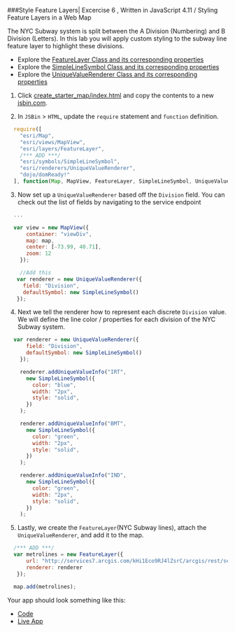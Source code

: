 ###Style Feature Layers| Excercise 6 , Written in JavaScript 4.11 / Styling Feature Layers in a Web Map


The NYC Subway system is split between the A Division (Numbering) and B Division (Letters). In this lab you will apply custom styling to the subway line feature layer to highlight these divisions.


* Explore the [FeatureLayer Class and its corresponding properties](https://developers.arcgis.com/javascript/latest/api-reference/esri-layers-FeatureLayer.html)
* Explore the [SimpleLineSymbol Class and its corresponding properties](https://developers.arcgis.com/javascript/latest/api-reference/esri-symbols-SimpleLineSymbol.html)
* Explore the [UniqueValueRenderer Class and its corresponding properties](https://developers.arcgis.com/javascript/latest/api-reference/esri-renderers-UniqueValueRenderer.html)


1. Click [create_starter_map/index.html](../create_starter_map/index.html) and copy the contents to a new [jsbin.com](http://jsbin.com).

2. In `JSBin` > `HTML`, update the `require` statement and `function` definition.

  ```javascript
    require([
      "esri/Map",
      "esri/views/MapView",
      "esri/layers/FeatureLayer",
      /*** ADD ***/
      "esri/symbols/SimpleLineSymbol",
      "esri/renderers/UniqueValueRenderer",
      "dojo/domReady!"
    ], function(Map, MapView, FeatureLayer, SimpleLineSymbol, UniqueValueRenderer) {
  ```

3. Now set up a `UniqueValueRenderer` based off the `Division` field. You can check out the list of fields by navigating to the service endpoint

  ```javascript
    ...

    var view = new MapView({
        container: "viewDiv",
        map: map,
        center: [-73.99, 40.71],
        zoom: 12
      });

      //Add this   
     var renderer = new UniqueValueRenderer({
       field: "Division", 
       defaultSymbol: new SimpleLineSymbol()
     });
  ```

4. Next we tell the renderer how to represent each discrete `Division` value. We will define the line color / properties for each division of the NYC Subway system.  
  ```javascript
    var renderer = new UniqueValueRenderer({
        field: "Division", 
        defaultSymbol: new SimpleLineSymbol()
      });

      renderer.addUniqueValueInfo("IRT",
        new SimpleLineSymbol({
          color: "blue",
          width: "2px",
          style: "solid",
        })
      );

      renderer.addUniqueValueInfo("BMT",
        new SimpleLineSymbol({
          color: "green",
          width: "2px",
          style: "solid",
        })
      );

      renderer.addUniqueValueInfo("IND",
        new SimpleLineSymbol({
          color: "green",
          width: "2px",
          style: "solid",
        })
      );
  ```

5. Lastly, we create the `FeatureLayer`(NYC Subway lines), attach the `UniqueValueRenderer`, and add it to the map.

  ```javascript
    /*** ADD ***/
    var metrolines = new FeatureLayer({
        url: "http://services7.arcgis.com/kHi1Eco9RJ4lZsrC/arcgis/rest/services/NYC_Subway_Routes/FeatureServer/1",
        renderer: renderer
     });

    map.add(metrolines);
  ```

Your app should look something like this:
 * [Code](https://github.com/jofraley/Hacking_JavaScript/blob/master/labs/jsapi/style_feature_layer/js411_stylingfeatures.html)
 * [Live App](http://jofraley.github.io/Hacking_JavaScript/labs/jsapi/style_feature_layer/js411_stylingfeatures.html)


